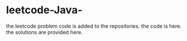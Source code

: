 # leetcode-Java-
the leetcode problem code is added to the repositories.
the code is here.
the solutions are provided here.










































